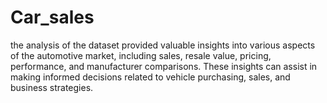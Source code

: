 # Car_sales
 the analysis of the dataset provided valuable insights into various aspects of the automotive market, including sales, resale value, pricing, performance, and manufacturer comparisons. These insights can assist in making informed decisions related to vehicle purchasing, sales, and business strategies.
